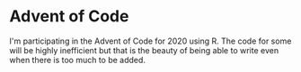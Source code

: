 # Advent of Code 
I'm participating in the Advent of Code for 2020 using R. The code for some will be highly inefficient but that is the beauty of being able to write even when there is too much to be added. 
